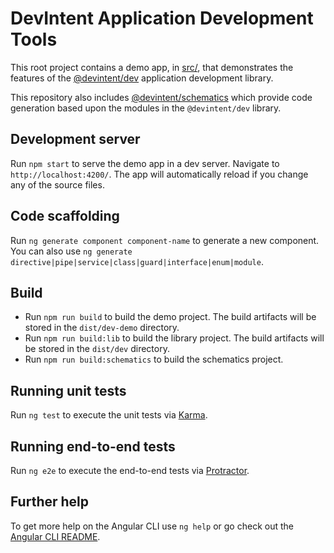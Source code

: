 # DevIntent Application Development Tools

This root project contains a demo app, in [src/](src/), that demonstrates the features of the
[@devintent/dev](projects/dev) application development library.

This repository also includes [@devintent/schematics](projects/schematics) which provide code generation
based upon the modules in the `@devintent/dev` library.

## Development server

Run `npm start` to serve the demo app in a dev server.
Navigate to `http://localhost:4200/`.
The app will automatically reload if you change any of the source files.

## Code scaffolding

Run `ng generate component component-name` to generate a new component. You can also use
`ng generate directive|pipe|service|class|guard|interface|enum|module`.

## Build

- Run `npm run build` to build the demo project.
The build artifacts will be stored in the `dist/dev-demo` directory.
- Run `npm run build:lib` to build the library project.
The build artifacts will be stored in the `dist/dev` directory.
- Run `npm run build:schematics` to build the schematics project.

## Running unit tests

Run `ng test` to execute the unit tests via [Karma](https://karma-runner.github.io).

## Running end-to-end tests

Run `ng e2e` to execute the end-to-end tests via [Protractor](http://www.protractortest.org/).

## Further help

To get more help on the Angular CLI use `ng help` or go check out the [Angular CLI README](https://github.com/angular/angular-cli/blob/master/README.md).
